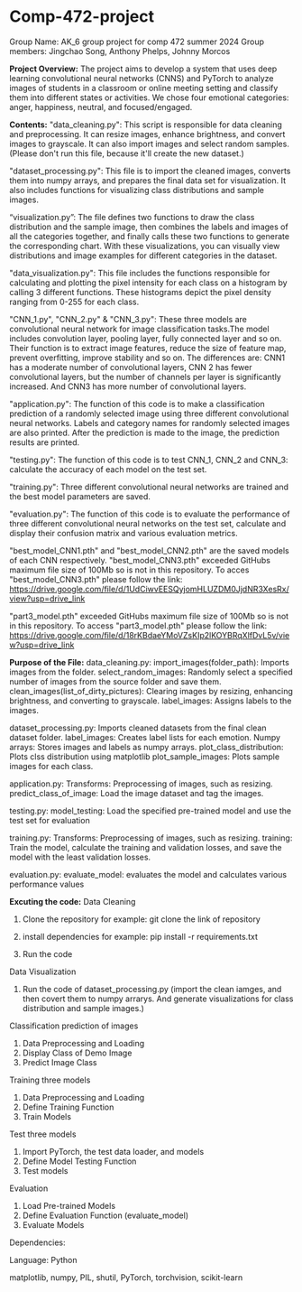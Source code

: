 # Comp-472-project 
Group Name: AK_6
group project for comp 472 summer 2024
Group members: Jingchao Song, Anthony Phelps, Johnny Morcos

**Project Overview:**
The project aims to develop a system that uses deep learning convolutional neural networks (CNNS) and PyTorch to analyze images of students in a classroom or online meeting setting and classify them into different states or activities. We chose four emotional categories: anger, happiness, neutral, and focused/engaged.

**Contents:**
"data_cleaning.py": This script is responsible for data cleaning and preprocessing. It can resize images, enhance brightness, and convert images to grayscale. It can also import images and select random samples. (Please don't run this file, because it'll create the new dataset.)

"dataset_processing.py": This file is to import the cleaned images, converts them into numpy arrays, and prepares the final data set for visualization. It also includes functions for visualizing class distributions and sample images.

“visualization.py”: The file defines two functions to draw the class distribution and the sample image, then combines the labels and images of all the categories together, and finally calls these two functions to generate the corresponding chart. With these visualizations, you can visually view distributions and image examples for different categories in the dataset.

"data_visualization.py": This file includes the functions responsible for calculating and plotting the pixel intensity for each class on a histogram by calling 3 different functions. These histograms depict the pixel density ranging from 0-255 for each class.

"CNN_1.py", "CNN_2.py" & "CNN_3.py": These three models are convolutional neural network for image classification tasks.The model includes convolution layer, pooling layer, fully connected layer and so on. Their function is to extract image features, reduce the size of feature map, prevent overfitting, improve stability and so on. The differences are: CNN1 has a moderate number of convolutional layers, CNN 2 has fewer convolutional layers, but the number of channels per layer is significantly increased. And CNN3 has more number of convolutional layers. 

"application.py": The function of this code is to make a classification prediction of a randomly selected image using three different convolutional neural networks. Labels and category names for randomly selected images are also printed. After the prediction is made to the image, the prediction results are printed.

"testing.py": The function of this code is to test CNN_1, CNN_2 and CNN_3: calculate the accuracy of each model on the test set. 

"training.py": Three different convolutional neural networks are trained and the best model parameters are saved.

"evaluation.py": The function of this code is to evaluate the performance of three different convolutional neural networks on the test set, calculate and display their confusion matrix and various evaluation metrics.

"best_model_CNN1.pth" and "best_model_CNN2.pth" are the saved models of each CNN respectively. "best_model_CNN3.pth" exceeded GitHubs maximum file size of 100Mb so is not in this repository. To acces "best_model_CNN3.pth" please follow the link: https://drive.google.com/file/d/1UdCiwvEESQyjomHLUZDM0JjdNR3XesRx/view?usp=drive_link

"part3_model.pth" exceeded GitHubs maximum file size of 100Mb so is not in this repository. To access "part3_model.pth" please follow the link: https://drive.google.com/file/d/18rKBdaeYMoVZsKIp2lKOYBRqXlfDvL5v/view?usp=drive_link

**Purpose of the File:**
data_cleaning.py: 
import_images(folder_path): Imports images from the folder.
select_random_images: Randomly select a specified number of images from the source folder and save them.
clean_images(list_of_dirty_pictures): Clearing images by resizing, enhancing brightness, and converting to grayscale.
label_images: Assigns labels to the images.

dataset_processing.py:
Imports cleaned datasets from the final clean dataset folder.
label_images: Creates label lists for each emotion.
Numpy arrays: Stores images and labels as numpy arrays.
plot_class_distribution: Plots clss distribution using matplotlib
plot_sample_images: Plots sample images for each class.

application.py:
Transforms: Preprocessing of images, such as resizing. 
predict_class_of_image: Load the image dataset and tag the images.

testing.py:
model_testing: Load the specified pre-trained model and use the test set for evaluation

training.py:
Transforms: Preprocessing of images, such as resizing. 
training: Train the model, calculate the training and validation losses, 
and save the model with the least validation losses.

evaluation.py: 
evaluate_model: evaluates the model and calculates various performance values


**Excuting the code:**
Data Cleaning
1. Clone the repository
for example: git clone the link of repository

2. install dependencies
for example: pip install -r requirements.txt

3. Run the code

Data Visualization
1. Run the code of dataset_processing.py
   (import the clean iamges, and then covert them to numpy arrarys. And generate visualizations for class distribution and sample images.)

Classification prediction of images
1. Data Preprocessing and Loading
2. Display Class of Demo Image
3. Predict Image Class

Training three models
1. Data Preprocessing and Loading
2. Define Training Function
3. Train Models

Test three models
1. Import PyTorch, the test data loader, and models
2. Define Model Testing Function
3. Test models

Evaluation
1. Load Pre-trained Models
2. Define Evaluation Function (evaluate_model)
3. Evaluate Models

Dependencies:

Language: Python

matplotlib,
numpy,
PIL,
shutil,
PyTorch,
torchvision,
scikit-learn
